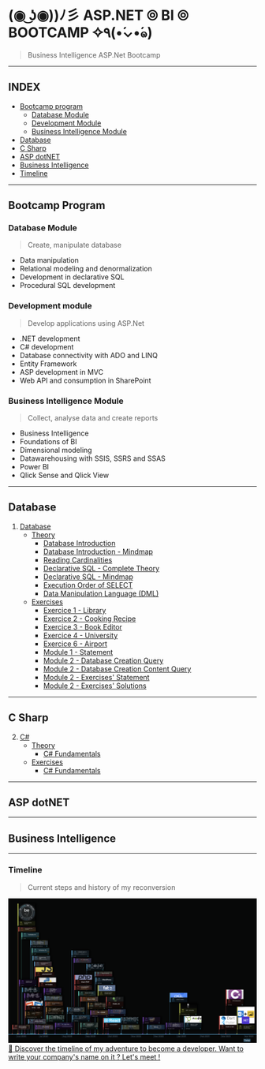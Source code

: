 #  (◉ ͜ʖ◉))ﾉ彡 ASP.NET ⦾ BI ⦾ BOOTCAMP ✧٩(•́⌄•́๑)
> Business Intelligence ASP.Net Bootcamp 

---

##  INDEX

-   [Bootcamp program](#bootcamp-program)
    -   [Database Module](#database-module)  
    -   [Development Module](#development-module)  
    -   [Business Intelligence Module](#business-intelligence-module)  
-   [Database](#Database)
-   [C Sharp](#c-sharp)
-   [ASP dotNET](#asp-dotnet)
-   [Business Intelligence](#business-intelligence)
-   [Timeline](#timeline)


---

##  Bootcamp Program

### Database Module
>   Create, manipulate database

-   Data manipulation
-   Relational modeling and denormalization 
-   Development in declarative SQL
-   Procedural SQL development

### Development module
>   Develop applications using ASP.Net 

-   .NET development
-   C# development
-   Database connectivity with ADO and LINQ
-   Entity Framework
-   ASP development in MVC
-   Web API and consumption in SharePoint

### Business Intelligence Module
>   Collect, analyse data and create reports

-   Business Intelligence
-   Foundations of BI
-   Dimensional modeling
-   Datawarehousing with SSIS, SSRS and SSAS
-   Power BI
-   Qlick Sense and Qlick View

---

##  Database

1.  [Database](https://github.com/nicode-io/ASP.NET_BI_Bootcamp/tree/main/01-Database)
    *   [Theory](https://github.com/nicode-io/ASP.NET_BI_Bootcamp/tree/main/01-Database/01-01_Theory)
        +   [Database Introduction](https://github.com/nicode-io/ASP.NET_BI_Bootcamp/blob/main/01-Database/01-01_Theory/01-01-01_Database%20introduction.pdf)
        +   [Database Introduction - Mindmap](https://github.com/nicode-io/ASP.NET_BI_Bootcamp/blob/main/01-Database/01-01_Theory/01-01-02_Database%20introduction%20-%20Mindmap.pdf)
        +   [Reading Cardinalities](https://github.com/nicode-io/ASP.NET_BI_Bootcamp/blob/main/01-Database/01-01_Theory/01-01-03_Reading%20cardinalities.pdf)
        +   [Declarative SQL - Complete Theory](https://github.com/nicode-io/ASP.NET_BI_Bootcamp/blob/main/01-Database/01-01_Theory/01-01-04_Declarative%20SQL%20-%20Complete%20theory.pdf)
        +   [Declarative SQL - Mindmap](https://github.com/nicode-io/ASP.NET_BI_Bootcamp/blob/main/01-Database/01-01_Theory/01-01-05_Declarative%20SQL%20-%20Mindmap.pdf)
        +   [Execution Order of SELECT](https://github.com/nicode-io/ASP.NET_BI_Bootcamp/blob/main/01-Database/01-01_Theory/01-01-06_Execution%20order%20of%20a%20SELECT.pdf)
        +   [Data Manipulation Language (DML)](https://github.com/nicode-io/ASP.NET_BI_Bootcamp/blob/main/01-Database/01-01_Theory/01-01-07_Data%20Manipulation%20Language%20(DML).pdf)
    *   [Exercises](https://github.com/nicode-io/ASP.NET_BI_Bootcamp/tree/main/01-Database/01-02_Exercices)
        +   [Exercice 1 - Library](https://github.com/nicode-io/ASP.NET_BI_Bootcamp/blob/main/01-Database/01-02_Exercises/01-02-01_Library.pdf)
        +   [Exercice 2 - Cooking Recipe](https://github.com/nicode-io/ASP.NET_BI_Bootcamp/blob/main/01-Database/01-02_Exercises/01-02-02_Cooking_recipe.pdf)
        +   [Exercice 3 - Book Editor](https://github.com/nicode-io/ASP.NET_BI_Bootcamp/blob/main/01-Database/01-02_Exercises/01-02-03_Booking_editor.pdf)
        +   [Exercice 4 - University](https://github.com/nicode-io/ASP.NET_BI_Bootcamp/blob/main/01-Database/01-02_Exercises/01-02-04_University.pdf)
        +   [Exercice 6 - Airport](https://github.com/nicode-io/ASP.NET_BI_Bootcamp/blob/main/01-Database/01-02_Exercises/01-02-05_Airport.pdf)
        +   [Module 1 - Statement](https://github.com/nicode-io/ASP.NET_BI_Bootcamp/blob/main/01-Database/01-02_Exercises/01-02-06_Module_1.pdf)
        +   [Module 2 - Database Creation Query](https://github.com/nicode-io/ASP.NET_BI_Bootcamp/blob/main/01-Database/01-02_Exercises/01-02-07_Creation%20DBSlide%20-%20Database.sql)
        +   [Module 2 - Database Creation Content Query](https://github.com/nicode-io/ASP.NET_BI_Bootcamp/blob/main/01-Database/01-02_Exercises/01-02-08_Creation%20DBSlide%20-%20Database_Content.sql)
        +   [Module 2 - Exercises' Statement](https://github.com/nicode-io/ASP.NET_BI_Bootcamp/blob/main/01-Database/01-02_Exercises/01-02-09_Module_2_Statement.pdf)
        +   [Module 2 - Exercises' Solutions](https://github.com/nicode-io/ASP.NET_BI_Bootcamp/blob/main/01-Database/01-02_Exercises/01-02-10_Module_2_Solutions.sql)
    
---

##  C Sharp

2.  [C#](https://github.com/nicode-io/ASP.NET_BI_Bootcamp/tree/main/02-C_Sharp)
    *   [Theory](https://github.com/nicode-io/ASP.NET_BI_Bootcamp/tree/main/02-C_Sharp/02-01_Theory)
        +   [C# Fundamentals](https://github.com/nicode-io/ASP.NET_BI_Bootcamp/blob/main/02-C_Sharp/02-01_Theory/02-01-01_C%23_Fundamentals.pdf)
    *   [Exercises](https://github.com/nicode-io/ASP.NET_BI_Bootcamp/tree/main/02-C_Sharp/02-02_Exercises)
        +   [C# Fundamentals](https://github.com/nicode-io/ASP.NET_BI_Bootcamp/tree/main/02-C_Sharp/02-02_Exercises/02-02-01_Fundamentals)


---

##  ASP dotNET



---

##  Business Intelligence




---

### Timeline
> Current steps and history of my reconversion

![Timeline](images/Timeline-21-04-05.png "Reconversion Timeline")
[:calendar: Discover the timeline of my adventure to become a developer. Want to write your company's name on it ? Let's meet !](https://timelines.gitkraken.com/timeline/2e12cc334eb0406b84bf7a6339e666c4?range=2020-05-26_2021-08-02)
